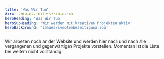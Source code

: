 ```yaml
---
title: 'Was Wir Tun'
date: 2018-02-10T12:52:18+07:00
heroHeading: 'Was Wir Tun'
heroSubHeading: 'Wir werden mit kreativen Projekten aktiv'
heroBackground: 'images/symptombeseitigung.jpg'
---
```


Wir arbeiten noch an der Website und werden hier nach und nach alle vergangenen und gegenwärtigen Projekte vorstellen. 
Momentan ist die Liste bei weitem nicht vollständig.